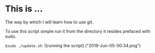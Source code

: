 # This is ...

The way by which I will learn how to use git. 

To use this script simple run it from the directory it resides prefaced with sudo.  

`$sudo ./update.sh`:
![running the script]
("2019-Jun-05-00:34.png")
